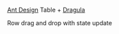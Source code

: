 [Ant Design](https://github.com/ant-design/ant-design) Table + [Dragula](https://github.com/bevacqua/react-dragula)

Row drag and drop with state update